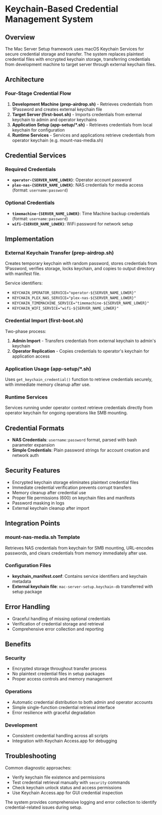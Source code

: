# Keychain-Based Credential Management System

## Overview

The Mac Server Setup framework uses macOS Keychain Services for secure credential storage and transfer. The system replaces plaintext credential files with encrypted keychain storage, transferring credentials from development machine to target server through external keychain files.

## Architecture

### Four-Stage Credential Flow

1. **Development Machine (prep-airdrop.sh)** - Retrieves credentials from 1Password and creates external keychain file
2. **Target Server (first-boot.sh)** - Imports credentials from external keychain to admin and operator keychains  
3. **Application Setup (app-setup/*.sh)** - Retrieves credentials from local keychain for configuration
4. **Runtime Services** - Services and applications retrieve credentials from operator keychain (e.g. mount-nas-media.sh)

## Credential Services

### Required Credentials

- **`operator-{SERVER_NAME_LOWER}`**: Operator account password
- **`plex-nas-{SERVER_NAME_LOWER}`**: NAS credentials for media access (format: `username:password`)

### Optional Credentials

- **`timemachine-{SERVER_NAME_LOWER}`**: Time Machine backup credentials (format: `username:password`)
- **`wifi-{SERVER_NAME_LOWER}`**: WiFi password for network setup

## Implementation

### External Keychain Transfer (prep-airdrop.sh)

Creates temporary keychain with random password, stores credentials from 1Password, verifies storage, locks keychain, and copies to output directory with manifest file.

Service identifiers:

- `KEYCHAIN_OPERATOR_SERVICE="operator-${SERVER_NAME_LOWER}"`
- `KEYCHAIN_PLEX_NAS_SERVICE="plex-nas-${SERVER_NAME_LOWER}"`
- `KEYCHAIN_TIMEMACHINE_SERVICE="timemachine-${SERVER_NAME_LOWER}"`
- `KEYCHAIN_WIFI_SERVICE="wifi-${SERVER_NAME_LOWER}"`

### Credential Import (first-boot.sh)

Two-phase process:

1. **Admin Import** - Transfers credentials from external keychain to admin's keychain
2. **Operator Replication** - Copies credentials to operator's keychain for application access

### Application Usage (app-setup/*.sh)

Uses `get_keychain_credential()` function to retrieve credentials securely, with immediate memory cleanup after use.

### Runtime Services

Services running under operator context retrieve credentials directly from operator keychain for ongoing operations like SMB mounting.

## Credential Formats

- **NAS Credentials**: `username:password` format, parsed with bash parameter expansion
- **Simple Credentials**: Plain password strings for account creation and network auth

## Security Features

- Encrypted keychain storage eliminates plaintext credential files
- Immediate credential verification prevents corrupt transfers
- Memory cleanup after credential use
- Proper file permissions (600) on keychain files and manifests
- Password masking in logs
- External keychain cleanup after import

## Integration Points

### mount-nas-media.sh Template

Retrieves NAS credentials from keychain for SMB mounting, URL-encodes passwords, and clears credentials from memory immediately after use.

### Configuration Files

- **keychain_manifest.conf**: Contains service identifiers and keychain metadata
- **External keychain file**: `mac-server-setup.keychain-db` transferred with setup package

## Error Handling

- Graceful handling of missing optional credentials
- Verification of credential storage and retrieval
- Comprehensive error collection and reporting

## Benefits

### Security

- Encrypted storage throughout transfer process
- No plaintext credential files in setup packages
- Proper access controls and memory management

### Operations  

- Automatic credential distribution to both admin and operator accounts
- Simple single-function credential retrieval interface
- Error resilience with graceful degradation

### Development

- Consistent credential handling across all scripts
- Integration with Keychain Access.app for debugging

## Troubleshooting

Common diagnostic approaches:

- Verify keychain file existence and permissions
- Test credential retrieval manually with `security` commands
- Check keychain unlock status and access permissions
- Use Keychain Access.app for GUI credential inspection

The system provides comprehensive logging and error collection to identify credential-related issues during setup.
